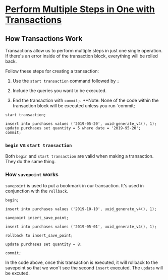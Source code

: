 # [Perform Multiple Steps in One with Transactions](https://egghead.io/lessons/postgresql-perform-multiple-steps-in-one-with-transactions)

## How Transactions Work

Transactions allow us to perform multiple steps in just one single operation. If there's an error inside of the transaction block, everything will be rolled back.

Follow these steps for creating a transaction:

1. Use the `start transaction` command followed by `;`

2. Include the queries you want to be executed.

3. End the transaction with `commit;`. **Note: None of the code within the transaction block will be executed unless you run `commit;

```postgres
start transaction;

insert into purchases values ('2019-05-20', uuid-generate_v4(), 1);
update purchases set quantity = 5 where date = '2019-95-20';
commit;
```

### `begin` vs `start transaction`

Both `begin` and `start transaction` are valid when making a transaction. They do the same thing.

### How `savepoint` works

`savepoint` is used to put a bookmark in our transaction. It's used in conjunction with the `rollback`.

```postgres
begin;

insert into purchases values ('2019-10-10', uuid_generate_v4(), 1);

savepoint insert_save_point;

insert into purchases values ('2019-05-01', uuid_generate_v4(), 1);

rollback to insert_save_point;

update purchases set quantity = 8;

commit;
```

In the code above, once this transaction is executed, it will rollback to the savepoint so that we won't see the second `insert` executed. The `update` will be excuted.
